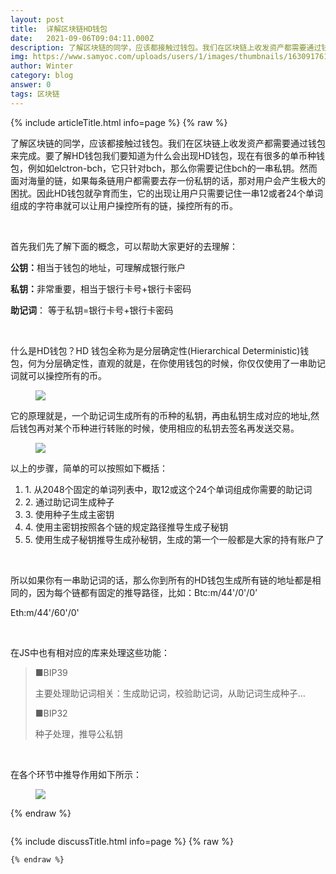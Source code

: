 ```yaml
---
layout: post
title:  详解区块链HD钱包
date:   2021-09-06T09:04:11.000Z
description: 了解区块链的同学，应该都接触过钱包。我们在区块链上收发资产都需要通过钱包来完成。要了解HD钱包我们要知道为什么会出现HD钱包，现在有很多的单币种钱包，例如如el...
img: https://www.samyoc.com/uploads/users/1/images/thumbnails/1630917615664.png
author: Winter
category: blog
answer: 0
tags: 区块链
---
```

<div class="article-root">
  <div class="article">
    {% include articleTitle.html info=page %}
    {% raw %}
    <div class="article-content"><p>了解区块链的同学，应该都接触过钱包。我们在区块链上收发资产都需要通过钱包来完成。要了解HD钱包我们要知道为什么会出现HD钱包，现在有很多的单币种钱包，例如如elctron-bch，它只针对bch，那么你需要记住bch的一串私钥。然而面对海量的链，如果每条链用户都需要去存一份私钥的话，那对用户会产生极大的困扰。因此HD钱包就孕育而生，它的出现让用户只需要记住一串12或者24个单词组成的字符串就可以让用户操控所有的链，操控所有的币。</p><p>&nbsp;</p><p>首先我们先了解下面的概念，可以帮助大家更好的去理解：</p><p><strong>公钥：</strong>相当于钱包的地址，可理解成银行账户</p><p><strong>私钥：</strong>非常重要，相当于银行卡号+银行卡密码</p><p><strong>助记词</strong>： 等于私钥=银行卡号+银行卡密码</p><p>&nbsp;</p><p>什么是HD钱包？HD 钱包全称为是分层确定性(Hierarchical Deterministic)钱包，何为分层确定性，直观的就是，在你使用钱包的时候，你仅仅使用了一串助记词就可以操控所有的币。</p><figure class="image"><img src="https://www.samyoc.com/uploads/users/1/images/1630919075080.png"></figure><p>它的原理就是，一个助记词生成所有的币种的私钥，再由私钥生成对应的地址,然后钱包再对某个币种进行转账的时候，使用相应的私钥去签名再发送交易。</p><figure class="image"><img src="https://www.samyoc.com/uploads/users/1/images/1630919016947.png"></figure><p>以上的步骤，简单的可以按照如下概括：</p><ol><li>1. 从2048个固定的单词列表中，取12或这个24个单词组成你需要的助记词</li><li>2. 通过助记词生成种子</li><li>3. 使用种子生成主密钥</li><li>4. 使用主密钥按照各个链的规定路径推导生成子秘钥</li><li>5. 使用生成子秘钥推导生成孙秘钥，生成的第一个一般都是大家的持有账户了</li></ol><p>&nbsp;</p><p>所以如果你有一串助记词的话，那么你到所有的HD钱包生成所有链的地址都是相同的，因为每个链都有固定的推导路径，比如：Btc:m/44'/0'/0’</p><p>Eth:m/44'/60'/0'</p><p>&nbsp;</p><p>在JS中也有相对应的库来处理这些功能：</p><blockquote><p>■BIP39</p><p>主要处理助记词相关：生成助记词，校验助记词，从助记词生成种子…</p><p>■BIP32</p><p>种子处理，推导公私钥</p></blockquote><p>&nbsp;</p><p>在各个环节中推导作用如下所示：</p><figure class="image"><img src="https://www.samyoc.com/uploads/users/1/images/1630919563010.png"></figure></div>
    {% endraw %}
  </div>
  <p style="height: 0;width:0;overflow: hidden;"> 第4289篇《详解区块链HD钱包》来自Winter(https://github.com/aiyld/aiyld.github.io)的站点</p>
  <div class="discuss-wrapper">
    {% include discussTitle.html info=page %}
    {% raw %}
    
    {% endraw %}
  </div>
<div>
